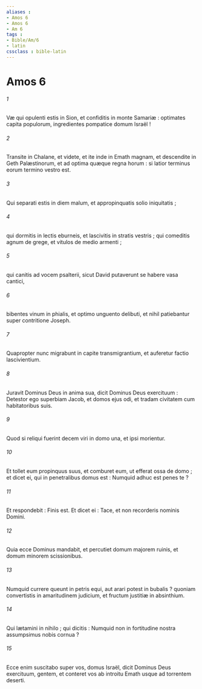 ```yaml
---
aliases : 
- Amos 6
- Amos 6
- Am 6
tags : 
- Bible/Am/6
- latin
cssclass : bible-latin
---
```


# Amos 6

###### 1
Væ qui opulenti estis in Sion, et confiditis in monte Samariæ : optimates capita populorum, ingredientes pompatice domum Israël !
###### 2
Transite in Chalane, et videte, et ite inde in Emath magnam, et descendite in Geth Palæstinorum, et ad optima quæque regna horum : si latior terminus eorum termino vestro est.
###### 3
Qui separati estis in diem malum, et appropinquatis solio iniquitatis ;
###### 4
qui dormitis in lectis eburneis, et lascivitis in stratis vestris ; qui comeditis agnum de grege, et vitulos de medio armenti ;
###### 5
qui canitis ad vocem psalterii, sicut David putaverunt se habere vasa cantici,
###### 6
bibentes vinum in phialis, et optimo unguento delibuti, et nihil patiebantur super contritione Joseph.
###### 7
Quapropter nunc migrabunt in capite transmigrantium, et auferetur factio lascivientium.
###### 8
Juravit Dominus Deus in anima sua, dicit Dominus Deus exercituum : Detestor ego superbiam Jacob, et domos ejus odi, et tradam civitatem cum habitatoribus suis.
###### 9
Quod si reliqui fuerint decem viri in domo una, et ipsi morientur.
###### 10
Et tollet eum propinquus suus, et comburet eum, ut efferat ossa de domo ; et dicet ei, qui in penetralibus domus est : Numquid adhuc est penes te ?
###### 11
Et respondebit : Finis est. Et dicet ei : Tace, et non recorderis nominis Domini.
###### 12
Quia ecce Dominus mandabit, et percutiet domum majorem ruinis, et domum minorem scissionibus.
###### 13
Numquid currere queunt in petris equi, aut arari potest in bubalis ? quoniam convertistis in amaritudinem judicium, et fructum justitiæ in absinthium.
###### 14
Qui lætamini in nihilo ; qui dicitis : Numquid non in fortitudine nostra assumpsimus nobis cornua ?
###### 15
Ecce enim suscitabo super vos, domus Israël, dicit Dominus Deus exercituum, gentem, et conteret vos ab introitu Emath usque ad torrentem deserti.

